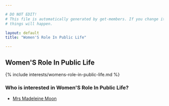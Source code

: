 ```yaml
---

# DO NOT EDIT!
# This file is automatically generated by get-members. If you change it, bad
# things will happen.

layout: default
title: "Women'S Role In Public Life"

---
```


## Women'S Role In Public Life

{% include interests/womens-role-in-public-life.md %}

### Who is interested in Women'S Role In Public Life?


* [Mrs Madeleine Moon](/members/mrs-madeleine-moon.html)
